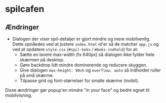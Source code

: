 # spilcafen

## Ændringer

- Dialogen der viser spil-detaljer er gjort mindre og mere mobilvenlig. Dette opnåedes ved at justere `index.html` id'er så de matcher `app.js` og ved at opdatere `style.css` (`#spil-boks` / `#boks-indhold`) for at:
  - Sætte en lavere max-width (fx 640px) så dialogen ikke fylder hele skærmen på desktop.
  - Gøre backdrop lidt mindre dominerende og reducere skyggen.
  - Give dialogen `max-height: 90vh` og `overflow: auto` så indholdet ruller på små skærme.
  - Tilpasse grid og font-størrelser for smalle skærme (mobil).

Disse ændringer gør popup'en mindre "in your face" og bedre egnet til mobilvisning.
